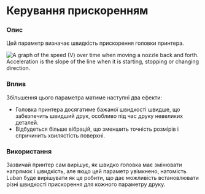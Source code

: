 Керування прискоренням
====

### **Опис**

Цей параметр визначає швидкість прискорення головки принтера.

![A graph of the speed (V) over time when moving a nozzle back and forth. Acceleration is the slope of the line when it is starting, stopping or changing direction.](../images/velocity_acceleration_jerk.svg)

### **Вплив**

Збільшення цього параметра матиме наступні два ефекти:

* Головка принтера досягатиме бажаної швидкості швидше, що забезпечить швидший друк, особливо під час друку невеликих деталей.
* Відбудеться більше вібрацій, що зменшить точність розмірів і спричинить хвилястість поверхні.

### **Використання**

Зазвичай принтер сам вирішує, як швидко головка має змінювати напрямок і швидкість, але якщо цей параметр увімкнено, натомість Luban буде вирішувати як це робити, що дає можливість встановлювати різні швидкості прискорення для кожного параметру друку.
